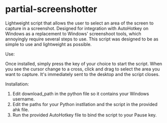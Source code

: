 # partial-screenshotter
Lightweight script that allows the user to select an area of the screen to capture in a screenshot. Designed for integration with AutoHotkey on Windows as a replacement to Windows' screenshoot tools, which annoyingly require several steps to use. This script was designed to be as simple to use and lightweight as possible.

Use: 

Once installed, simply press the key of your choice to start the script. When you see the cursor change to a cross, click and drag to select the area you want to capture. It's immediately sent to the desktop and the script closes. 

Installation:

1) Edit download_path in the python file so it contains your Windows username.
2) Edit the paths for your Python instllation and the script in the provided ahk file.
3) Run the provided AutoHotkey file to bind the script to your Pause key.
